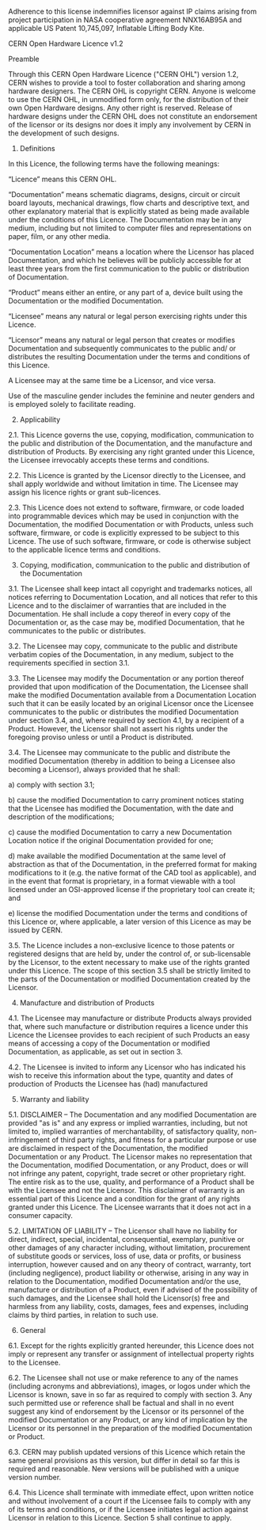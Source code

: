 Adherence to this license indemnifies licensor against IP claims arising from project participation in NASA cooperative agreement NNX16AB95A and applicable US Patent 10,745,097, Inflatable Lifting Body Kite.


CERN Open Hardware Licence v1.2 

Preamble

Through this CERN Open Hardware Licence ("CERN OHL") version 1.2, CERN wishes to provide a tool to foster collaboration and sharing among hardware designers.  The CERN OHL is copyright CERN. Anyone is welcome to use the CERN OHL, in unmodified form only, for the distribution of their own Open Hardware designs. Any other right is reserved. Release of hardware designs under the CERN OHL does not constitute an endorsement of the licensor or its designs nor does it imply any involvement by CERN in the development of such designs.

1. Definitions

In this Licence, the following terms have the following meanings:
 
“Licence” means this CERN OHL.

“Documentation” means schematic diagrams, designs, circuit or circuit board layouts, mechanical drawings, flow charts and descriptive text, and other explanatory material that is explicitly stated as being made available under the conditions of this Licence. The Documentation may be in any medium, including but not limited to computer files and representations on paper, film, or any other media.

“Documentation Location” means a location where the Licensor has
placed Documentation, and which he believes will be publicly
accessible for at least three years from the first communication to the public or distribution of Documentation.

“Product” means either an entire, or any part of a, device built using the Documentation or the modified Documentation.

“Licensee” means any natural or legal person exercising rights under this Licence.

“Licensor” means any natural or legal person that creates or modifies Documentation and subsequently communicates to the public and/ or distributes the resulting Documentation under the terms and conditions of this Licence.

A Licensee may at the same time be a Licensor, and vice versa. 

Use of the masculine gender includes the feminine and neuter genders and is employed solely to facilitate reading.

2. Applicability

2.1. This Licence governs the use, copying, modification,
communication to the public and distribution of the Documentation, and the manufacture and distribution of Products. By exercising any right granted under this Licence, the Licensee irrevocably accepts these terms and conditions.

2.2. This Licence is granted by the Licensor directly to the Licensee, and shall apply worldwide and without limitation in time. The Licensee may assign his licence rights or grant sub-licences.

2.3. This Licence does not extend to software, firmware, or code
loaded into programmable devices which may be used in conjunction with the Documentation, the modified Documentation or with Products, unless such software, firmware, or code is explicitly expressed to be subject to this Licence. The use of such software, firmware, or code is otherwise subject to the applicable licence terms and conditions.

3. Copying, modification, communication to the public and distribution of the Documentation

3.1. The Licensee shall keep intact all copyright and trademarks
notices, all notices referring to Documentation Location, and all
notices that refer to this Licence and to the disclaimer of warranties that are included in the Documentation. He shall include a copy thereof in every copy of the Documentation or, as the case may be, modified Documentation, that he communicates to the public or distributes.

3.2. The Licensee may copy, communicate to the public and distribute verbatim copies of the Documentation, in any medium, subject to the requirements specified in section 3.1.

3.3. The Licensee may modify the Documentation or any portion thereof provided that upon modification of the Documentation, the Licensee shall make the modified Documentation available from a Documentation Location such that it can be easily located by an original Licensor once the Licensee communicates to the public or distributes the modified Documentation under section 3.4, and, where required by section 4.1, by a recipient of a Product. However, the Licensor shall not assert his rights under the foregoing proviso unless or until a Product is distributed.

3.4. The Licensee may communicate to the public and distribute the modified Documentation (thereby in addition to being a Licensee also becoming a Licensor), always provided that he shall:

a) comply with section 3.1;

b) cause the modified Documentation to carry prominent notices stating that the Licensee has modified the Documentation, with the date and description of the modifications;

c) cause the modified Documentation to carry a new Documentation
Location notice if the original Documentation provided for one;

d) make available the modified Documentation at the same level of
abstraction as that of the Documentation, in the preferred format for making modifications to it (e.g. the native format of the CAD tool as applicable), and in the event that format is proprietary, in a format viewable with a tool licensed under an OSI-approved license if the proprietary tool can create it; and

e) license the modified Documentation under the terms and conditions of this Licence or, where applicable, a later version of this Licence as may be issued by CERN.

3.5. The Licence includes a non-exclusive licence to those patents or registered designs that are held by, under the control of, or sub-licensable by the Licensor, to the extent necessary to make use of the rights granted under this Licence. The scope of this section 3.5 shall be strictly limited to the parts of the Documentation or modified Documentation created by the Licensor.

4. Manufacture and distribution of Products

4.1. The Licensee may manufacture or distribute Products always
provided that, where such manufacture or distribution requires a
licence under this Licence the Licensee provides to each recipient of such Products an easy means of accessing a copy of the Documentation or modified Documentation, as applicable, as set out in section 3.

4.2. The Licensee is invited to inform any Licensor who has indicated his wish to receive this information about the type, quantity and dates of production of Products the Licensee has (had) manufactured

5. Warranty and liability

5.1. DISCLAIMER – The Documentation and any modified Documentation are provided "as is" and any express or implied warranties, including, but not limited to, implied warranties of merchantability, of satisfactory quality, non-infringement of third party rights, and fitness for a particular purpose or use are disclaimed in respect of the Documentation, the modified Documentation or any Product. The Licensor makes no representation that the Documentation, modified Documentation, or any Product, does or will not infringe any patent, copyright, trade secret or other proprietary right. The entire risk as to the use, quality, and performance of a Product shall be with the
Licensee and not the Licensor. This disclaimer of warranty is an
essential part of this Licence and a condition for the grant of any rights granted under this Licence. The Licensee warrants that it does not act in a consumer capacity.

5.2. LIMITATION OF LIABILITY – The Licensor shall have no liability for direct, indirect, special, incidental, consequential, exemplary, punitive or other damages of any character including, without limitation, procurement of substitute goods or services, loss of use, data or profits, or business interruption, however caused and on any theory of contract, warranty, tort (including negligence), product
liability or otherwise, arising in any way in relation to the
Documentation, modified Documentation and/or the use, manufacture or distribution of a Product, even if advised of the possibility of such damages, and the Licensee shall hold the Licensor(s) free and harmless from any liability, costs, damages, fees and expenses, including claims by third parties, in relation to such use.

6. General

6.1. Except for the rights explicitly granted hereunder, this Licence does not imply or represent any transfer or assignment of intellectual property rights to the Licensee.

6.2. The Licensee shall not use or make reference to any of the names (including acronyms and abbreviations), images, or logos under which the Licensor is known, save in so far as required to comply with section 3. Any such permitted use or reference shall be factual and shall in no event suggest any kind of endorsement by the Licensor or its personnel of the modified Documentation or any Product, or any kind of implication by the Licensor or its personnel in the preparation of the modified Documentation or Product.

6.3. CERN may publish updated versions of this Licence which retain the same general provisions as this version, but differ in detail so far this is required and reasonable. New versions will be published with a unique version number.

6.4. This Licence shall terminate with immediate effect, upon written notice and without involvement of a court if the Licensee fails to comply with any of its terms and conditions, or if the Licensee initiates legal action against Licensor in relation to this Licence. Section 5 shall continue to apply.
